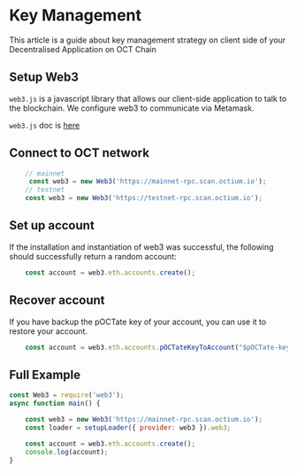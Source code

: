 # Key Management

This article is a guide about key management strategy on client side of your Decentralised Application on OCT Chain

## Setup Web3

`web3.js` is a javascript library that allows our client-side application to talk to the blockchain. We configure web3 to communicate via Metamask.

`web3.js` doc is [here](https://web3js.readthedocs.io/en/v1.2.2/getting-started.html#adding-web3-js)

## Connect to OCT network

```javascript
    // mainnet 
     const web3 = new Web3('https://mainnet-rpc.scan.octium.io');
    // testnet
	const web3 = new Web3('https://testnet-rpc.scan.octium.io');
```

## Set up account
If the installation and instantiation of web3 was successful, the following should successfully return a random account:
```javascript
    const account = web3.eth.accounts.create();
```

## Recover account

If you have backup the pOCTate key of your account, you can use it to restore your account.
```javascript
	const account = web3.eth.accounts.pOCTateKeyToAccount("$pOCTate-key")
```

## Full Example
```javascript
const Web3 = require('web3');
async function main() {

	const web3 = new Web3('https://mainnet-rpc.scan.octium.io');
    const loader = setupLoader({ provider: web3 }).web3;

    const account = web3.eth.accounts.create();
    console.log(account);
}
```